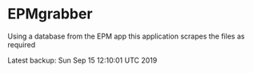 # EPMgrabber
Using a database from the EPM app this application scrapes the files as required


Latest backup: Sun Sep 15 12:10:01 UTC 2019
